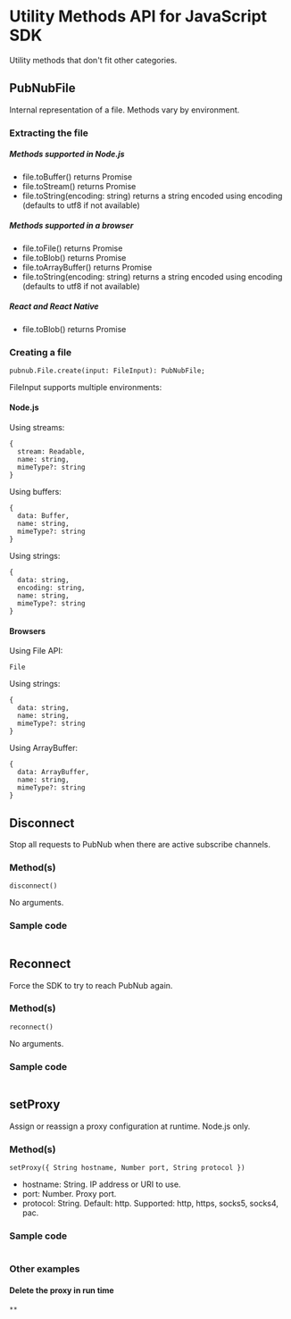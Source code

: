 # Utility Methods API for JavaScript SDK

Utility methods that don't fit other categories.

## PubNubFile

Internal representation of a file. Methods vary by environment.

### Extracting the file

##### Methods supported in Node.js

- file.toBuffer() returns Promise<Buffer>
- file.toStream() returns Promise<Readable>
- file.toString(encoding: string) returns a string encoded using encoding (defaults to utf8 if not available)

##### Methods supported in a browser

- file.toFile() returns Promise<File>
- file.toBlob() returns Promise<Blob>
- file.toArrayBuffer() returns Promise<ArrayBuffer>
- file.toString(encoding: string) returns a string encoded using encoding (defaults to utf8 if not available)

##### React and React Native

- file.toBlob() returns Promise<Blob>

### Creating a file

```
pubnub.File.create(input: FileInput): PubNubFile;
```

FileInput supports multiple environments:

#### Node.js

Using streams:
```
{
  stream: Readable,
  name: string,
  mimeType?: string
}
```

Using buffers:
```
{
  data: Buffer,
  name: string,
  mimeType?: string
}
```

Using strings:
```
{
  data: string,
  encoding: string,
  name: string,
  mimeType?: string
}
```

#### Browsers

Using File API:
```
File
```

Using strings:
```
{
  data: string,
  name: string,
  mimeType?: string
}
```

Using ArrayBuffer:
```
{
  data: ArrayBuffer,
  name: string,
  mimeType?: string
}
```

## Disconnect

Stop all requests to PubNub when there are active subscribe channels.

### Method(s)

```
disconnect()
```

No arguments.

### Sample code

```

```

## Reconnect

Force the SDK to try to reach PubNub again.

### Method(s)

```
reconnect()
```

No arguments.

### Sample code

```

```

## setProxy

Assign or reassign a proxy configuration at runtime. Node.js only.

### Method(s)

```
setProxy({ String hostname, Number port, String protocol })
```

- hostname: String. IP address or URI to use.
- port: Number. Proxy port.
- protocol: String. Default: http. Supported: http, https, socks5, socks4, pac.

### Sample code

```

```

### Other examples

#### Delete the proxy in run time

```
**
```